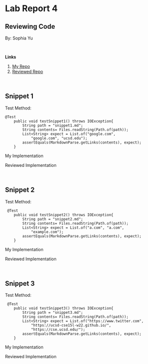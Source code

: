 # **Lab Report 4** 
## Reviewing Code
By: Sophia Yu

<br>

**Links**

1. [My Repo](https://github.com/soy001/markdown-parse)
2. [Reviewed Repo](https://github.com/soy001/markdown-parse-main-1-)

<br> 

## **Snippet 1**
Test Method:
```
@Test
    public void testSnippet1() throws IOException{
        String path = "snippet1.md";
        String contents= Files.readString(Path.of(path));
        List<String> expect = List.of("google.com", 
            "google.com", "ucsd.edu");
        assertEquals(MarkdownParse.getLinks(contents), expect);
    }
```
My Implementation


Reviewed Implementation

<br>

## **Snippet 2**
Test Method: 
```
 @Test 
    public void testSnippet2() throws IOException{
        String path = "snippet2.md";
        String contents= Files.readString(Path.of(path));
        List<String> expect = List.of("a.com", "a.com", 
            "example.com");
        assertEquals(MarkdownParse.getLinks(contents), expect);
    }
```
My Implementation


Reviewed Implementation

<br>

## **Snippet 3**
Test Method: 
```
 @Test 
    public void testSnippet3() throws IOException{
        String path = "snippet3.md";
        String contents= Files.readString(Path.of(path));
        List<String> expect = List.of("https://www.twitter.com", 
            "https://ucsd-cse15l-w22.github.io/", 
            "https://cse.ucsd.edu/");
        assertEquals(MarkdownParse.getLinks(contents), expect);
    }
```
My Implementation


Reviewed Implementation